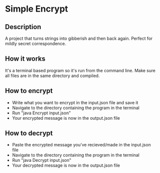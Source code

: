 # Simple Encrypt

## Description
A project that turns strings into gibberish and then back again. Perfect for mildly secret correspondence.

## How it works
It's a terminal based program so it's run from the command line. Make sure all files are in the same directory and compiled.

## How to encrypt
- Write what you want to encrypt in the input.json file and save it
- Navigate to the directory containing the program in the terminal
- Run "java Encrypt input.json"
- Your encrypted message is now in the output.json file

## How to decrypt
- Paste the encrypted message you've recieved/made in the input.json file
- Navigate to the directory containing the program in the terminal
- Run "java Decrypt input.json"
- Your decrypted message is now in the output.json file
